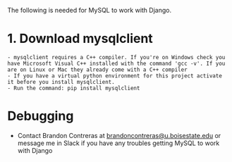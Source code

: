 The following is needed for MySQL to work with Django.

# 1. Download mysqlclient
    - mysqlclient requires a C++ compiler. If you're on Windows check you have Microsoft Visual C++ installed with the command 'gcc -v'. If you 
    are on Linux or Mac they already come with a C++ compiler
    - If you have a virtual python environment for this project activate it before you install mysqlclient.
    - Run the command: pip install mysqlclient
    
# Debugging
- Contact Brandon Contreras at brandoncontreras@u.boisestate.edu or message me in Slack if you have any troubles getting MySQL to work with Django
